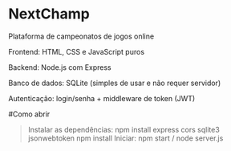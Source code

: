 # NextChamp
Plataforma de campeonatos de jogos online

Frontend: HTML, CSS e JavaScript puros

Backend: Node.js com Express

Banco de dados: SQLite (simples de usar e não requer servidor)

Autenticação: login/senha + middleware de token (JWT)

#Como abrir

>Instalar as dependências:
  >npm install express cors sqlite3 jsonwebtoken
  >npm install
>Iniciar: npm start / node server.js

